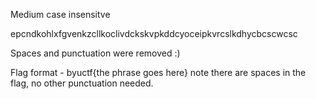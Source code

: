 Medium case insensitve

epcndkohlxfgvenkzcllkoclivdckskvpkddcyoceipkvrcslkdhycbcscwcsc

Spaces and punctuation were removed :)

Flag format - byuctf{the phrase goes here} note there are spaces in the flag, no other punctuation needed.
